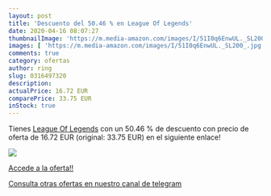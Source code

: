 ```yaml
---
layout: post
title: 'Descuento del 50.46 % en League Of Legends'
date: 2020-04-16 08:07:27
thumbnailImage: 'https://m.media-amazon.com/images/I/51I0q6EnwUL._SL200_.jpg'
images: [ 'https://m.media-amazon.com/images/I/51I0q6EnwUL._SL200_.jpg' ]
comments: true
category: ofertas
author: ring
slug: 0316497320
description:
actualPrice: 16.72 EUR
comparePrice: 33.75 EUR
inStock: true
---
```


Tienes [League Of Legends](https://www.amazon.com/dp/0316497320/?tag=redken08-20) con un 50.46 % de descuento con precio de oferta de 16.72 EUR (original: 33.75 EUR) en el siguiente enlace!

[![](https://m.media-amazon.com/images/I/51I0q6EnwUL._SL200_.jpg)](https://www.amazon.com/dp/0316497320/?tag=redken08-20)

[Accede a la oferta!!](https://www.amazon.com/dp/0316497320/?tag=redken08-20)

[Consulta otras ofertas en nuestro canal de telegram](https://t.me/s/ofertas25)

